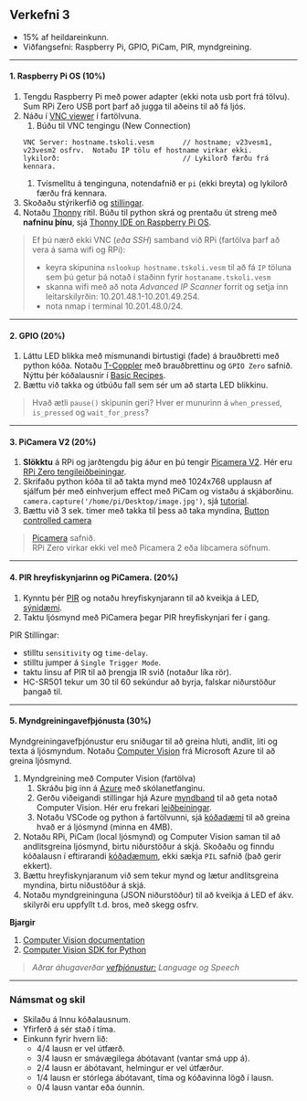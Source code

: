 
## Verkefni 3
- 15% af heildareinkunn.
- Viðfangsefni: Raspberry Pi, GPIO, PiCam, PIR, myndgreining.

---

#### 1. Raspberry Pi OS (10%)

1. Tengdu Raspberry Pi með power adapter (ekki nota usb port frá tölvu). Sum RPi Zero USB port þarf að jugga til aðeins til að fá ljós.
1. Náðu í [VNC viewer](https://www.realvnc.com/en/connect/download/viewer/) í fartölvuna.
   1. Búðu til VNC tengingu (New Connection)
   ```
   VNC Server: hostname.tskoli.vesm       // hostname; v23vesm1, v23vesm2 osfrv.  Notaðu IP tölu ef hostname virkar ekki.
   lykilorð:                              // Lykilorð færðu frá kennara.
   ```
   1. Tvísmelltu á tenginguna, notendafnið er `pi` (ekki breyta) og lykilorð færðu frá kennara. 
1. Skoðaðu stýrikerfið og [stillingar](https://projects.raspberrypi.org/en/projects/raspberry-pi-using/0).
1. Notaðu [Thonny](https://thonny.org/) ritil. Búðu til python skrá og prentaðu út streng með **nafninu þínu**, sjá [Thonny IDE on Raspberry Pi OS](https://roboticsbackend.com/thonny-ide-raspberry-pi-os/).

> Ef þú nærð ekki VNC (_eða SSH_) samband við RPi (fartölva þarf að vera á sama wifi og RPi): 
> - keyra skipunina `nslookup hostname.tskoli.vesm` til að fá `IP` töluna sem þú getur þá notað í staðinn fyrir `hostaname.tskoli.vesm`  
> - skanna wifi með að nota _Advanced IP Scanner_ forrit og setja inn leitarskilyrðin: 10.201.48.1-10.201.49.254.
> - nota nmap í terminal 10.201.48.0/24. 

<!-- 
- [Leiðbeiningar](https://github.com/VESM3/IOT/blob/main/Efni/RPiuppsetning.md) til að setja upp RPi stýrikerfi og stillingar. 
- ifconfig gagnleg skipun.
-->

---

#### 2. GPIO (20%)

1. Láttu LED blikka með mismunandi birtustigi (fade) á brauðbretti með python kóða. Notaðu [T-Coppler](https://www.adafruit.com/product/2028) með brauðbrettinu og `GPIO Zero` safnið. Nýttu þér kóðalausnir í [Basic Recipes](https://gpiozero.readthedocs.io/en/stable/recipes.html). 
1. Bættu við takka og útbúðu fall sem sér um að starta LED blikkinu. 

> Hvað ætli `pause()` skipunin geri? Hver er munurinn á `when_pressed`, `is_pressed` og `wait_for_press`? 

<!-- Hér er [pinout](https://gpiozero.readthedocs.io/en/stable/cli_tools.html#pinout) þegar þú notar ekki T-Coppler. -->

---

#### 3. PiCamera V2 (20%)


1. **Slökktu** á RPi og jarðtengdu þig áður en þú tengir [Picamera V2](https://www.raspberrypi.com/documentation/accessories/camera.html). Hér eru [RPi Zero tengileiðbeiningar](https://www.youtube.com/watch?v=zFAX4pH1BPA).  
1. Skrifaðu python kóða til að takta mynd með 1024x768 upplausn af sjálfum þér með einhverjum effect með PiCam og vistaðu á skjáborðinu. `camera.capture('/home/pi/Desktop/image.jpg')`, sjá [tutorial](https://projects.raspberrypi.org/en/projects/getting-started-with-picamera/2).
1. Bættu við 3 sek. timer með takka til þess að taka myndina, [Button controlled camera](https://gpiozero.readthedocs.io/en/stable/recipes.html#button-controlled-camera)

> [Picamera](https://picamera.readthedocs.io/en/release-1.13/recipes1.html#) safnið. <br>
> RPi Zero virkar ekki vel með Picamera 2 eða libcamera söfnum. 


<!--
Taktu upp stutt myndband með PiCam. Tvismelltu á skránna hún mun opnast í VLC spilara.
> Það þarf að nota Debian Buster 32-bit (legacy) RPi stýrikerfið til að geta notað PiCamera V2. <br>
> Að streyma myndband með [Flask](https://github.com/miguelgrinberg/flask-video-streaming) og [VLC](https://www.tomshardware.com/how-to/stream-live-video-raspberry-pi).
-->

---

#### 4. PIR hreyfiskynjarinn og PiCamera. (20%)

1. Kynntu þér [PIR](https://lastminuteengineers.com/pir-sensor-arduino-tutorial/) og notaðu hreyfiskynjarann til að kveikja á LED, [sýnidæmi](https://gpiozero.readthedocs.io/en/stable/recipes.html#motion-sensor).
1. Taktu ljósmynd með PiCamera þegar PIR hreyfiskynjari fer í gang.  

PIR Stillingar:
- stilltu `sensitivity` og `time-delay`.
- stilltu jumper á `Single Trigger Mode`.
- taktu linsu af PIR til að þrengja IR svið (notaður líka rör). 
- HC-SR501 tekur um 30 til 60 sekúndur að byrja, falskar niðurstöður þangað til.

---

#### 5. Myndgreiningavefþjónusta (30%)

Myndgreiningavefþjónustur eru sniðugar til að greina hluti, andlit, liti og texta á ljósmyndum. Notaðu [Computer Vision](https://azure.microsoft.com/en-us/services/cognitive-services/computer-vision/#overview) frá Microsoft Azure til að greina ljósmynd. 

1. Myndgreining með Computer Vision (fartölva)
   1. Skráðu þig inn á [Azure](https://azureforeducation.microsoft.com/devtools) með skólanetfanginu. 
   1. Gerðu viðeigandi stillingar hjá Azure [myndband](https://www.youtube.com/watch?v=1VB_QrHm_nY&ab_channel=JieJenn) til að geta notað Computer Vision. Hér eru frekari [leiðbeiningar](https://www.pluralsight.com/guides/computer-vision-with-microsoft-azure).
   1. Notaðu VSCode og python á fartölvunni, sjá [kóðadæmi](https://github.com/VESM3/IOT/blob/main/Efni/ComputerVisionDemo.py) til að greina hvað er á ljósmynd (minna en 4MB).
1. Notaðu RPi, PiCam (local ljósmynd) og Computer Vision saman til að andlitsgreina  ljósmynd, birtu niðurstöður á skjá. Skoðaðu og finndu kóðalausn í eftirarandi [kóðadæmum](https://github.com/Azure-Samples/cognitive-services-quickstart-code/blob/master/python/ComputerVision/ImageAnalysisQuickstart.py), ekki sækja `PIL` safnið (það gerir ekkert).
1. Bættu hreyfiskynjaranum við sem tekur mynd og lætur andlitsgreina myndina, birtu niðustöður á skjá.
1. Notaðu myndgreininguna (JSON niðurstöður) til að kveikja á LED ef ákv. skilyrði eru uppfyllt t.d. bros, með skegg osfrv.  

<!--  1. [Call the Image Analysis API](https://learn.microsoft.com/en-us/azure/cognitive-services/computer-vision/how-to/call-analyze-image?source=recommendations&tabs=python#submit-data-to-the-service) og 
-->

**Bjargir**

1. [Computer Vision documentation](https://docs.microsoft.com/en-us/azure/cognitive-services/computer-vision/)
1. [Computer Vision SDK for Python](https://docs.microsoft.com/en-us/python/api/overview/azure/cognitiveservices-vision-computervision-readme?view=azure-python-preview)

> _Aðrar áhugaverðar [vefþjónustur:]( https://azure.microsoft.com/en-us/products/cognitive-services/#api) Language og Speech_

<!--
- [Computer Vision with Microsoft Azure](https://www.pluralsight.com/guides/computer-vision-with-microsoft-azure)
- [myndbönd](https://www.youtube.com/hashtag/azureinpython)

**Punktar** 
- `Github Student Developer Pack`_ (gætir þurft að skrá þig út á Azure)
- Nota RPi 3 ef við ætlum að vinna með OpenCV 
- RPi Zero virkar ekki með með OpenCV
- Microsoft Azure, Cognitive-services, Tskóli kennaraaðgangur: https://azureforeducation.microsoft.com/devtools
  - Nemendaaðgangur: frítt via github student package
- Machine learning: Tenserflow lite og OpenCV  
-->

---

### Námsmat og skil

- Skilaðu á Innu kóðalausnum.
- Yfirferð á sér stað í tíma. 
- Einkunn fyrir hvern lið: 
    - 4/4 lausn er vel útfærð.
    - 3/4 lausn er smávægilega ábótavant (vantar smá upp á).
    - 2/4 lausn er ábótavant, helmingur er vel útfærður.
    - 1/4 lausn er stórlega ábótavant, tíma og kóðavinna lögð í lausn.
    - 0/4 lausn vantar eða óunnin.

   
<!--

#### Að tengjast RPi með SSH og Nano ritill (10%)

1. Í GitBash á fartölvunni þinni skrifaðu eftirfarandi: (Ef **Mac/Linux** þá `terminal`, þú gætir þurft að nota `sudo`)
      ```Linux
      ssh pi@hostname.tskoli.vesm   // hostname er mismunandi milli nemanda. 
      password:                     // lykilorð færðu frá kennara.
      ```  
1. Í fartölvunni notaðu [nano](https://www.nano-editor.org/) eða [Vim](https://roboticsbackend.com/install-use-vim-raspberry-pi/) command-line ritil í terminal til að skrifa python kóða sem innheldur prentskipun með **nafninu þínu**. Keyrðu svo python skránna í terminal. sjá [Raspberry Pi – Run Python Script in the Terminal](https://roboticsbackend.com/raspberry-pi-run-python-script-in-the-terminal/).
-->
